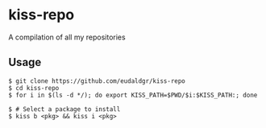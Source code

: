 # kiss-repo

A compilation of all my repositories

## Usage

```
$ git clone https://github.com/eudaldgr/kiss-repo
$ cd kiss-repo
$ for i in $(ls -d */); do export KISS_PATH=$PWD/$i:$KISS_PATH:; done

$ # Select a package to install
$ kiss b <pkg> && kiss i <pkg>
```
